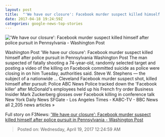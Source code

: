 ```yaml
---
layout: post
title:  "'We have our closure': Facebook murder suspect killed himself after police pursuit in Pennsylvania - Washington Post"
date: 2017-04-18 19:24:59Z
categories: google-news-top-stories
---
```


!['We have our closure': Facebook murder suspect killed himself after police pursuit in Pennsylvania - Washington Post](https://images.washingtonpost.com/?url=http://img.washingtonpost.com/news/post-nation/wp-content/uploads/sites/23/2017/04/Screen-Shot-2017-04-18-at-3.27.55-PM.jpg&w=1484&op=resize&opt=1&filter=antialias)

Washington Post 'We have our closure': Facebook murder suspect killed himself after police pursuit in Pennsylvania Washington Post The man suspected of fatally shooting a 74-year-old, randomly selected target and posting a video of the killing on Facebook committed suicide as police were closing in on him Tuesday, authorities said. Steve W. Stephens — the subject of a nationwide ... Cleveland Facebook murder suspect shot, killed himself after pursuit: Police ABC News Police tracked down the 'Facebook killer' after McDonald's employees held up his French fry order Business Insider Mark Zuckerberg glosses over Facebook killing in conference talk New York Daily News SFGate - Los Angeles Times - KABC-TV - BBC News all 2,205 news articles »


Full story on F3News: ['We have our closure': Facebook murder suspect killed himself after police pursuit in Pennsylvania - Washington Post](http://www.f3nws.com/n/nasQkG)

> Posted on: Wednesday, April 19, 2017 12:24:59 AM

